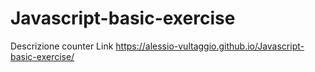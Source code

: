 # Javascript-basic-exercise
Descrizione
counter
Link
https://alessio-vultaggio.github.io/Javascript-basic-exercise/

